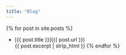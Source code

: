 ```yaml
---
title: "Blog"
---
```


{% for post in site.posts %}
  - [{{ post.title }}]({{ post.url }})  
    {{ post.excerpt | strip_html }}
{% endfor %}

